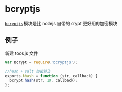 # bcryptjs

[`bcryptjs`](https://www.npmjs.com/package/bcryptjs) 模块是比 nodejs 自带的 crypt 更好用的加密模块

## 例子

新建 toos.js 文件

```js
var bcrypt = require('bcryptjs');

//hash + salt 加密算法
exports.bhash = function (str, callback) {
  bcrypt.hash(str, 10, callback);
};
```
